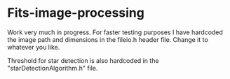 # Fits-image-processing

Work very much in progress. 
For faster testing purposes I have hardcoded the image path and dimensions in the fileio.h header file. Change it to whatever you like. 

Threshold for star detection is also hardcoded in the "starDetectionAlgorithm.h" file. 
